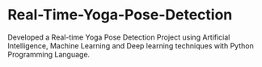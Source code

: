 # Real-Time-Yoga-Pose-Detection
Developed a Real-time Yoga Pose Detection Project using Artificial Intelligence, Machine Learning and Deep learning techniques with Python Programming Language.
